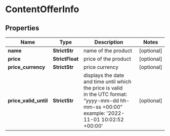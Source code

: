 # ContentOfferInfo


## Properties

| Name | Type | Description | Notes |
|------------ | ------------- | ------------- | -------------|
**name** | **StrictStr** | name of the product |[optional]|
**price** | **StrictFloat** | price of the product |[optional]|
**price_currency** | **StrictStr** | price currency |[optional]|
**price_valid_until** | **StrictStr** | displays the date and time until which the price is valid<br>in the UTC format: “yyyy-mm-dd hh-mm-ss +00:00”<br>example: '2022-11-01 10:02:52 +00:00' |[optional]|